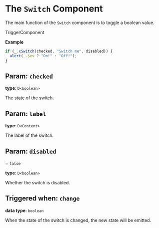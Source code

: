 <script setup>
import Kind from "./helpers/kind.vue";
import Optional from "./helpers/optional.vue";
</script>

# The `Switch` Component

The main function of the `Switch` component is to toggle a boolean value.

<Kind>TriggerComponent</Kind>

**Example**

```ts
if (_.xSwitch(checked, "Switch me", disabled)) {
  alert(_.$ev ? "On!" : "Off!");
}
```

## Param: `checked`

**type**: `D<boolean>`

The state of the switch.

## Param: `label`

<Optional/>

**type**: `D<Content>`

The label of the switch.

## Param: `disabled`

<Optional/> = `false`

**type**: `D<boolean>`

Whether the switch is disabled.

## Triggered when: `change`

**data type**: `boolean`

When the state of the switch is changed, the new state will be emitted.
